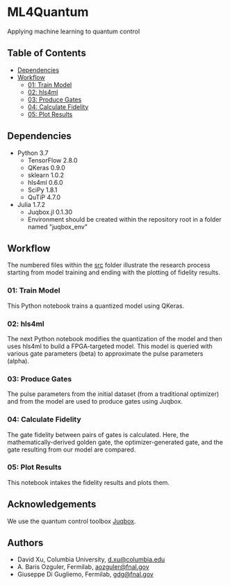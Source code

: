 # ML4Quantum <!-- omit in toc -->
Applying machine learning to quantum control <!-- omit in toc -->
## Table of Contents <!-- omit in toc -->
- [Dependencies](#dependencies)
- [Workflow](#workflow)
  - [01: Train Model](#01-train-model)
  - [02: hls4ml](#02-hls4ml)
  - [03: Produce Gates](#03-produce-gates)
  - [04: Calculate Fidelity](#04-calculate-fidelity)
  - [05: Plot Results](#05-plot-results)
## Dependencies
- Python 3.7
  - TensorFlow 2.8.0
  - QKeras 0.9.0
  - sklearn 1.0.2
  - hls4ml 0.6.0
  - SciPy 1.8.1
  - QuTiP 4.7.0
- Julia 1.7.2
  - Juqbox.jl 0.1.30
  - Environment should be created within the repository root in a folder named "juqbox_env"
## Workflow
The numbered files within the [src](src/) folder illustrate the research process starting from model training and ending with the plotting of fidelity results.
### 01: Train Model
This Python notebook trains a quantized model using QKeras.
### 02: hls4ml
The next Python notebook modifies the quantization of the model and then uses hls4ml to build a FPGA-targeted model. This model is queried with various gate parameters (beta) to approximate the pulse parameters (alpha).
### 03: Produce Gates
The pulse parameters from the initial dataset (from a traditional optimizer) and from the model are used to produce gates using Juqbox.
### 04: Calculate Fidelity
The gate fidelity between pairs of gates is calculated. Here, the mathematically-derived golden gate, the optimizer-generated gate, and the gate resulting from our model are compared.
### 05: Plot Results
This notebook intakes the fidelity results and plots them.

## Acknowledgements

We use the quantum control toolbox [Juqbox](https://github.com/LLNL/Juqbox.jl).

## Authors

- David Xu, Columbia University, d.xu@columbia.edu
- A. Baris Ozguler, Fermilab, aozguler@fnal.gov
- Giuseppe Di Gugliemo, Fermilab, gdg@fnal.gov

